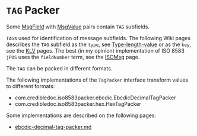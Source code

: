 # `TAG` Packer

Some [MsgField](https://github.com/credibledoc/credible-doc/blob/master/iso-8583-packer/src/main/java/com/credibledoc/iso8583packer/message/MsgField.java)
with [MsgValue](https://github.com/credibledoc/credible-doc/blob/master/iso-8583-packer/src/main/java/com/credibledoc/iso8583packer/message/MsgValue.java)
pairs contain `TAG` subfields.

`TAG`s used for identification of message subfields. The following Wiki pages describes the `TAG` subfield as the `type`, see
[Type-length-value](https://en.wikipedia.org/wiki/Type-length-value) or as the `key`,
see the [KLV](https://en.wikipedia.org/wiki/KLV) pages. The best (in my opinion) implementation of ISO 8583 `jPOS` uses the `fieldNumber` term,
see the [ISOMsg](http://jpos.org/doc/javadoc/org/jpos/iso/ISOMsg.html) page.

The `TAG` can be packed in different formats.

The following implementations of the `TagPacker` interface transform values to different formats:
* com.credibledoc.iso8583packer.ebcdic.EbcdicDecimalTagPacker
* com.credibledoc.iso8583packer.hex.HexTagPacker


Some implementations are described on the following pages:
* [ebcdic-decimal-tag-packer.md](../ebcdic/ebcdic-decimal-tag-packer.md)
